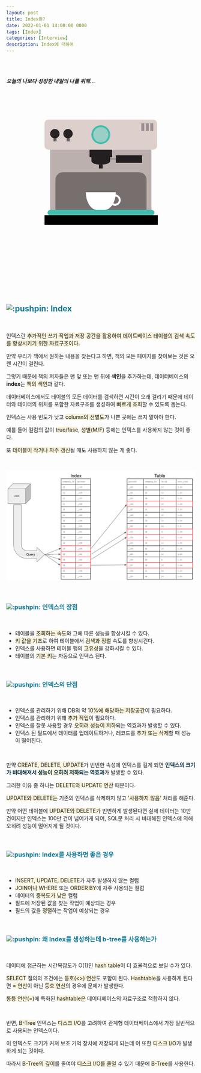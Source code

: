 ```yaml
---
layout: post
title: Index란?
date: 2022-01-01 14:00:00 0000
tags: [Index]
categories: [Interview]
description: Index에 대하여
---
```


<br><br>

_**오늘의 나보다 성장한 내일의 나를 위해...**_

<br>

<br><br>

<style>
.containercoffee {
  width: 300px;
  height: 280px;
  position: relative;
  top: calc(50% - 140px);
  left: calc(50% - 150px);
}
.coffee-header {
  width: 100%;
  height: 80px;
  position: absolute;
  top: 0;
  left: 0;
  background-color: #ddcfcc;
  border-radius: 10px;
}
.coffee-header__buttons {
  width: 25px;
  height: 25px;
  position: absolute;
  top: 25px;
  background-color: #282323;
  border-radius: 50%;
}
.coffee-header__buttons::after {
  content: "";
  width: 8px;
  height: 8px;
  position: absolute;
  bottom: -8px;
  left: calc(50% - 4px);
  background-color: #615e5e;
}
.coffee-header__button-one {
  left: 15px;
}
.coffee-header__button-two {
  left: 50px;
}
.coffee-header__display {
  width: 50px;
  height: 50px;
  position: absolute;
  top: calc(50% - 25px);
  left: calc(50% - 25px);
  border-radius: 50%;
  background-color: #9acfc5;
  border: 5px solid #43beae;
  box-sizing: border-box;
}
.coffee-header__details {
  width: 8px;
  height: 20px;
  position: absolute;
  top: 10px;
  right: 10px;
  background-color: #9b9091;
  box-shadow: -12px 0 0 #9b9091, -24px 0 0 #9b9091;
}
.coffee-medium {
  width: 90%;
  height: 160px;
  position: absolute;
  top: 80px;
  left: calc(50% - 45%);
  background-color: #bcb0af;
}
.coffee-medium:before {
  content: "";
  width: 90%;
  height: 100px;
  background-color: #776f6e;
  position: absolute;
  bottom: 0;
  left: calc(50% - 45%);
  border-radius: 20px 20px 0 0;
}
.coffe-medium__exit {
  width: 60px;
  height: 20px;
  position: absolute;
  top: 0;
  left: calc(50% - 30px);
  background-color: #231f20;
}
.coffe-medium__exit::before {
  content: "";
  width: 50px;
  height: 20px;
  border-radius: 0 0 50% 50%;
  position: absolute;
  bottom: -20px;
  left: calc(50% - 25px);
  background-color: #231f20;
}
.coffe-medium__exit::after {
  content: "";
  width: 10px;
  height: 10px;
  position: absolute;
  bottom: -30px;
  left: calc(50% - 5px);
  background-color: #231f20;
}
.coffee-medium__arm {
  width: 70px;
  height: 20px;
  position: absolute;
  top: 15px;
  right: 25px;
  background-color: #231f20;
}
.coffee-medium__arm::before {
  content: "";
  width: 15px;
  height: 5px;
  position: absolute;
  top: 7px;
  left: -15px;
  background-color: #9e9495;
}
.coffee-medium__cup {
  width: 80px;
  height: 47px;
  position: absolute;
  bottom: 0;
  left: calc(50% - 40px);
  background-color: #FFF;
  border-radius: 0 0 70px 70px / 0 0 110px 110px;
}
.coffee-medium__cup::after {
  content: "";
  width: 20px;
  height: 20px;
  position: absolute;
  top: 6px;
  right: -13px;
  border: 5px solid #FFF;
  border-radius: 50%;
}
@keyframes liquid {
  0% {
    height: 0px;  
    opacity: 1;
  }
  5% {
    height: 0px;  
    opacity: 1;
  }
  20% {
    height: 62px;  
    opacity: 1;
  }
  95% {
    height: 62px;
    opacity: 1;
  }
  100% {
    height: 62px;
    opacity: 0;
  }
}
.coffee-medium__liquid {
  width: 6px;
  height: 63px;
  opacity: 0;
  position: absolute;
  top: 50px;
  left: calc(50% - 3px);
  background-color: #74372b;
  animation: liquid 4s 4s linear infinite;
}
.coffee-medium__smoke {
  width: 8px;
  height: 20px;
  position: absolute;  
  border-radius: 5px;
  background-color: #b3aeae;
}
@keyframes smokeOne {
  0% {
    bottom: 20px;
    opacity: 0;
  }
  40% {
    bottom: 50px;
    opacity: .5;
  }
  80% {
    bottom: 80px;
    opacity: .3;
  }
  100% {
    bottom: 80px;
    opacity: 0;
  }
}
@keyframes smokeTwo {
  0% {
    bottom: 40px;
    opacity: 0;
  }
  40% {
    bottom: 70px;
    opacity: .5;
  }
  80% {
    bottom: 80px;
    opacity: .3;
  }
  100% {
    bottom: 80px;
    opacity: 0;
  }
}
.coffee-medium__smoke-one {
  opacity: 0;
  bottom: 50px;
  left: 102px;
  animation: smokeOne 3s 4s linear infinite;
}
.coffee-medium__smoke-two {
  opacity: 0;
  bottom: 70px;
  left: 118px;
  animation: smokeTwo 3s 5s linear infinite;
}
.coffee-medium__smoke-three {
  opacity: 0;
  bottom: 65px;
  right: 118px;
  animation: smokeTwo 3s 6s linear infinite;
}
.coffee-medium__smoke-for {
  opacity: 0;
  bottom: 50px;
  right: 102px;
  animation: smokeOne 3s 5s linear infinite;
}
.coffee-footer {
  width: 95%;
  height: 15px;
  position: absolute;
  bottom: 25px;
  left: calc(50% - 47.5%);
  background-color: #41bdad;
  border-radius: 10px;
}
.coffee-footer::after {
  content: "";
  width: 106%;
  height: 26px;
  position: absolute;
  bottom: -25px;
  left: -8px;
  background-color: #000;
}
</style>

<div class="containercoffee">
    <div class="coffee-header">
      <div class="coffee-header__buttons coffee-header__button-one"></div>
      <div class="coffee-header__buttons coffee-header__button-two"></div>
      <div class="coffee-header__display"></div>
      <div class="coffee-header__details"></div>
    </div>
    <div class="coffee-medium">
      <div class="coffe-medium__exit"></div>
      <div class="coffee-medium__arm"></div>
      <div class="coffee-medium__liquid"></div>
      <div class="coffee-medium__smoke coffee-medium__smoke-one"></div>
      <div class="coffee-medium__smoke coffee-medium__smoke-two"></div>
      <div class="coffee-medium__smoke coffee-medium__smoke-three"></div>
      <div class="coffee-medium__smoke coffee-medium__smoke-for"></div>
      <div class="coffee-medium__cup"></div>
    </div>
    <div class="coffee-footer"></div>
</div>

<br><br><br><br><br><br><br><br>

<br>

<h2 style="color:#107896;  font-weight:bold">
<img class="emoji" title=":pushpin:" alt=":pushpin:" src="https://github.githubassets.com/images/icons/emoji/unicode/270f.png" height="30" width="30"> Index
</h2>

<br>

인덱스란 <span style="background: rgb(251,243,219)">추가적인 쓰기 작업과 저장 공간을 활용하여 데이트베이스 테이블의 <span style="background: rgb(251,243,219)">검색 속도를 향상</span>시키기 위한 자료구조이다.</span>

만약 우리가 책에서 원하는 내용을 찾는다고 하면, 책의 모든 페이지를 찾아보는 것은 오랜 시간이 걸린다.

그렇기 때문에 책의 저자들은 맨 앞 또는 맨 뒤에 **색인**을 추가하는데, 데이터베이스의 **index**는 <span style="background: rgb(251,243,219)">책의 색인</span>과 같다.

데이터베이스에서도 테이블의 모든 데이터를 검색하면 시간이 오래 걸리기 때문에 데이터와 데이터의 위치를 포함한 자료구조를 생성하여 <span style="background: rgb(251,243,219)">빠르게 조회</span>할 수 있도록 돕는다.

인덱스는 사용 빈도가 낮고 <span style="background: rgb(251,243,219)">column의 선별도</span>가 나쁜 곳에는 쓰지 말아야 한다.

예를 들어 컬럼의 값이 <span style="background: rgb(251,243,219)">true/fase</span>, <span style="background: rgb(251,243,219)">성별(M/F)</span> 등에는 인덱스를 사용하지 않는 것이 좋다.

또 <span style="background: rgb(251,243,219)">테이블이 작거나 자주 갱신</span>될 때도 사용하지 않는 게 좋다.

<br>

![](/images/Interview/post16/2022-01-01-18-45-02.png?style=centerme)

<br>

<h3 style="color:#107896;  font-weight:bold">
<img class="emoji" title=":pushpin:" alt=":pushpin:" src="https://github.githubassets.com/images/icons/emoji/unicode/1f4cc.png" height="30" width="30"> 인덱스의 장점
</h3>

<br>

- 테이블을 <span style="background: rgb(251,243,219)">조회하는 속도</span>와 그에 따른 성능을 향상시킬 수 있다.
- <span style="background: rgb(251,243,219)">키 값을 기초</span>로 하여 테이블에서 <span style="background: rgb(251,243,219)">검색과 정렬</span> 속도를 향상시킨다.
- 인덱스를 사용하면 테이블 행의 <span style="background: rgb(251,243,219)">고유성</span>을 강화시킬 수 있다.
- 테이블의 <span style="background: rgb(251,243,219)">기본 키</span>는 자동으로 인덱스 된다.

<br>

<h3 style="color:#107896;  font-weight:bold">
<img class="emoji" title=":pushpin:" alt=":pushpin:" src="https://github.githubassets.com/images/icons/emoji/unicode/1f4cc.png" height="30" width="30"> 인덱스의 단점
</h3>

<br>

- 인덱스를 관리하기 위해 DB의 약 <span style="background: rgb(251,243,219)">10%에 해당하는 저장공간</span>이 필요하다.
- 인덱스를 관리하기 위해 <span style="background: rgb(251,243,219)">추가 작업</span>이 필요하다.
- 인덱스를 잘못 사용할 경우 <span style="background: rgb(251,243,219)">오히려 성능이 저하</span>되는 역효과가 발생할 수 있다.
- 인덱스 된 필드에서 데이터를 업데이트하거나, 레코드를 <span style="background: rgb(251,243,219)">추가 또는 삭제</span>할 때 성능이 떨어진다.

<br>

만약 <span style="background: rgb(251,243,219)">CREATE, DELETE, UPDATE</span>가 빈번한 속성에 인덱스를 걸게 되면 <span style="color:#093145; font-weight:bold">인덱스의 크기가 비대해져서 <span style="background: rgb(251,243,219)">성능이 오히려 저하</span>되는 역효과</span>가 발생할 수 있다.

그러한 이유 중 하나는 <span style="background: rgb(251,243,219)">DELETE와 UPDATE 연산</span> 때문이다.

<span style="background: rgb(251,243,219)">UPDATE와 DELETE는</span> 기존의 인덱스를 삭제하지 않고 <span style="background: rgb(251,243,219)">'사용하지 않음'</span> 처리를 해준다.

만약 어떤 테이블에 <span style="background: rgb(251,243,219)">UPDATE와 DELETE가</span> 빈번하게 발생된다면 실제 데이터는 10만건이지만 인덱스는 100만 건이 넘어가게 되어, SQL문 처리 시 비대해진 인덱스에 의해 오히려 성능이 떨어지게 될 것이다.

<br>

<h3 style="color:#107896;  font-weight:bold">
<img class="emoji" title=":pushpin:" alt=":pushpin:" src="https://github.githubassets.com/images/icons/emoji/unicode/1f4cc.png" height="30" width="30"> Index를 사용하면 좋은 경우
</h3>

<br>

- <span style="background: rgb(251,243,219)">INSERT, UPDATE, DELETE</span>가 자주 발생하지 않는 컬럼
- <span style="background: rgb(251,243,219)">JOIN이나 WHERE</span> 또는 <span style="background: rgb(251,243,219)">ORDER BY</span>에 자주 사용되는 컬럼
- 데이터의 <span style="background: rgb(251,243,219)">중복도가 낮은</span> 컬럼
- 필드에 저장된 값을 찾는 작업이 예상되는 경우
- 필드의 값을 <span style="background: rgb(251,243,219)">정렬</span>하는 작업이 예상되는 경우

<br>

<h3 style="color:#107896;  font-weight:bold">
<img class="emoji" title=":pushpin:" alt=":pushpin:" src="https://github.githubassets.com/images/icons/emoji/unicode/1f4cc.png" height="30" width="30"> 왜 Index를 생성하는데 b-tree를 사용하는가
</h3>

<br>

데이터에 접근하는 시간복잡도가 O(1)인 <span style="background: rgb(251,243,219)">hash table</span>이 더 효율적으로 보일 수가 있다.

<span style="background: rgb(251,243,219)">SELECT</span> 질의의 조건에는 <span style="background: rgb(251,243,219)">등호(<>) 연산</span>도 포함이 된다. <span style="background: rgb(251,243,219)">Hashtable</span>을 사용하게 된다면 <span style="background: rgb(251,243,219)">= 연산</span>이 아닌 <span style="background: rgb(251,243,219)">등호 연산</span>의 경우에 문제가 발생한다.

<span style="background: rgb(251,243,219)">동등 연산(=)</span>에 특화된 <span style="background: rgb(251,243,219)">hashtable은</span> 데이터베이스의 자료구조로 적합하지 않다.

<br>

반면, <span style="background: rgb(251,243,219)">B-Tree</span> 인덱스는 <span style="background: rgb(251,243,219)">디스크 I/O</span>를 고려하여 관계형 데이터베이스에서 가장 일반적으로 사용되는 인덱스이다.

이 인덱스도 크기가 커져 보조 기억 장치에 저장되게 되는데 이 또한 <span style="background: rgb(251,243,219)">디스크 I/O</span>가 발생하게 되는 것이다.

따라서 <span style="background: rgb(251,243,219)">B-Tree의 깊이</span>를 줄여야 <span style="background: rgb(251,243,219)">디스크 I/O를 줄일</span> 수 있기 때문에 <span style="background: rgb(251,243,219)">B-Tree</span>를 사용한다.
